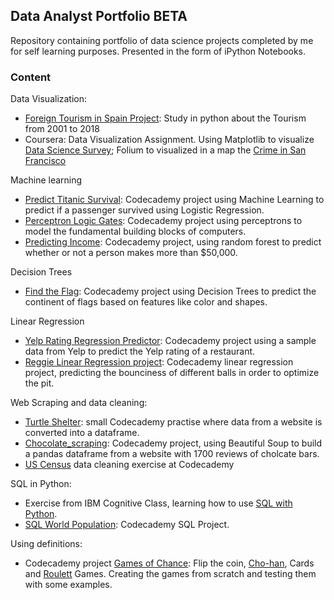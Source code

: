 ## Data Analyst Portfolio ****BETA****

Repository containing portfolio of data science projects completed by me for self learning purposes. Presented in the form of iPython Notebooks.


### Content


Data Visualization:
- [Foreign Tourism in Spain Project](https://github.com/sgarciapuga/portfolio/blob/master/spaintourism/SpainTourism.ipynb): Study in python about the Tourism from 2001 to 2018
- Coursera: Data Visualization Assignment. Using Matplotlib to visualize [Data Science Survey](https://github.com/sgarciapuga/portfolio/blob/master/Data_Visualization/Survey_Data_Visualization.ipynb); Folium to visualized in a map the [Crime in San Francisco](https://github.com/sgarciapuga/portfolio/blob/master/Data_Visualization/Survey_Data_Visualization.ipynb)

Machine learning
- [Predict Titanic Survival](https://github.com/sgarciapuga/portfolio/blob/master/titanic/Titanic.ipynb): Codecademy project using Machine Learning to predict if a passenger survived using Logistic Regression.
- [Perceptron Logic Gates](https://github.com/sgarciapuga/portfolio/blob/master/Perceptron_Logic_Gates/Perceptron_Logic_Gates.ipynb): Codecademy project using perceptrons to model the fundamental building blocks of computers.
- [Predicting Income](https://github.com/sgarciapuga/portfolio/blob/master/Predicting_Income_with_Random_Forests/Predicting_Income_Random_Forest.ipynb): Codecademy project, using random forest to predict whether or not a person makes more than $50,000.

Decision Trees
- [Find the Flag](https://github.com/sgarciapuga/portfolio/blob/master/find_the_flag/Find_The_Flag.ipynb): Codecademy project using Decision Trees to predict the continent of flags based on features like color and shapes.

Linear Regression
- [Yelp Rating Regression Predictor](https://github.com/sgarciapuga/portfolio/blob/master/yelp_regression/yelp_regression.ipynb): Codecademy project using a sample data from Yelp to predict the Yelp rating of a restaurant.
- [Reggie Linear Regression project](https://github.com/sgarciapuga/portfolio/blob/master/Reggies_Linear_Regression/Reggie_Linear_Regression_Skeleton.ipynb): Codecademy linear regression project, predicting the bounciness of different balls in order to optimize the pit.

Web Scraping and data cleaning:
- [Turtle Shelter](https://github.com/sgarciapuga/portfolio/blob/master/Web_scraping/Turtle_Shelter.ipynb): small Codecademy practise where data from a website is converted into a dataframe.
- [Chocolate_scraping](https://github.com/sgarciapuga/portfolio/blob/master/Web_scraping/Chocolate_Scraping.ipynb): Codecademy project, using Beautiful Soup to build a pandas dataframe from a website with 1700 reviews of cholcate bars.
- [US Census](https://github.com/sgarciapuga/portfolio/blob/master/us_census/US_Census.ipynb) data cleaning exercise at Codecademy

SQL in Python:
- Exercise from IBM Cognitive Class, learning how to use [SQL with Python](https://github.com/sgarciapuga/portfolio/blob/master/SQL_Python/DB0201EN-Week4-2-2-PeerAssign-v5-py.ipynb).
- [SQL World Population](https://github.com/sgarciapuga/portfolio/blob/master/World_Population_SQL_Practice/SQL%20World%20Population.ipynb): Codecademy SQL Project.

Using definitions:
- Codecademy project [Games of Chance](https://github.com/sgarciapuga/portfolio/blob/master/Games_Of_Chance/Games%20of%20Chance.ipynb): Flip the coin, [Cho-han](https://en.wikipedia.org/wiki/Ch%C5%8D-han), Cards and [Roulett](https://en.wikipedia.org/wiki/Roulette) Games. Creating the games from scratch and testing them with some examples.